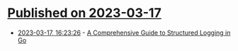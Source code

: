 # [Published on 2023-03-17](index.md)

* [2023-03-17, 16:23:26](https://lobste.rs/s/zyhnm7/comprehensive_guide_structured_logging) - [A Comprehensive Guide to Structured Logging in Go](https://betterstack.com/community/guides/logging/logging-in-go/)
